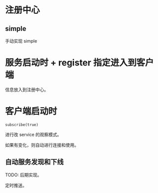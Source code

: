 # 注册中心

## simple 

手动实现 simple

# 服务启动时 + register 指定进入到客户端

信息放入到注册中心。

# 客户端启动时

```
subscribe(true)
```

进行改 service 的观察模式。

如果有变化，则自动进行连接和使用。

## 自动服务发现和下线

TODO: 后期实现。

定时推送。